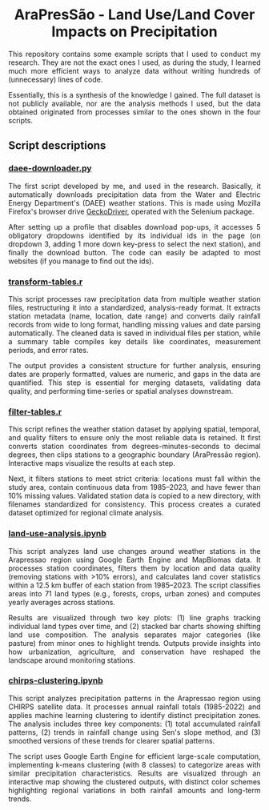 <div align="center">
  
  # AraPresSão - Land Use/Land Cover Impacts on Precipitation
  
</div>

<div align="justify">
This repository contains some example scripts that I used to conduct my research. They are not the exact ones I used, as during the study, I learned much more efficient ways to analyze data without writing hundreds of (unnecessary) lines of code.

Essentially, this is a synthesis of the knowledge I gained. The full dataset is not publicly available, nor are the analysis methods I used, but the data obtained originated from processes similar to the ones shown in the four scripts.
</div>

## Script descriptions

### [daee-downloader.py](https://github.com/fulan-m/arapressao/blob/main/python/daee-downloader.py)
<div align="justify">

The first script developed by me, and used in the research. Basically, it automatically downloads precipitation data from the Water and Electric Energy Department's (DAEE) weather stations. This is made using Mozilla Firefox's browser drive [GeckoDriver](https://github.com/mozilla/geckodriver), operated with the Selenium package.

After setting up a profile that disables download pop-ups, it accesses 5 obligatory dropdowns identified by its individual ids in the page (on dropdown 3, adding 1 more down key-press to select the next station), and finally the download button. The code can easily be adapted to most websites (if you manage to find out the ids).
</div>

### [transform-tables.r](https://github.com/fulan-m/arapressao/blob/main/r/transform-tables.r)
<div align="justify">

This script processes raw precipitation data from multiple weather station files, restructuring it into a standardized, analysis-ready format. It extracts station metadata (name, location, date range) and converts daily rainfall records from wide to long format, handling missing values and date parsing automatically. The cleaned data is saved in individual files per station, while a summary table compiles key details like coordinates, measurement periods, and error rates.

The output provides a consistent structure for further analysis, ensuring dates are properly formatted, values are numeric, and gaps in the data are quantified. This step is essential for merging datasets, validating data quality, and performing time-series or spatial analyses downstream.
</div>

### [filter-tables.r](https://github.com/fulan-m/arapressao/blob/main/r/filter-tables.r)
<div align="justify">

This script refines the weather station dataset by applying spatial, temporal, and quality filters to ensure only the most reliable data is retained. It first converts station coordinates from degrees-minutes-seconds to decimal degrees, then clips stations to a geographic boundary (AraPressão region). Interactive maps visualize the results at each step.

Next, it filters stations to meet strict criteria: locations must fall within the study area, contain continuous data from 1985–2023, and have fewer than 10% missing values. Validated station data is copied to a new directory, with filenames standardized for consistency. This process creates a curated dataset optimized for regional climate analysis.
</div>

### [land-use-analysis.ipynb](https://github.com/fulan-m/arapressao/blob/main/jupyter-notebook/land-use-analysis.ipynb)
<div align="justify">

This script analyzes land use changes around weather stations in the Arapressao region using Google Earth Engine and MapBiomas data. It processes station coordinates, filters them by location and data quality (removing stations with >10% errors), and calculates land cover statistics within a 12.5 km buffer of each station from 1985–2023. The script classifies areas into 71 land types (e.g., forests, crops, urban zones) and computes yearly averages across stations.

Results are visualized through two key plots: (1) line graphs tracking individual land types over time, and (2) stacked bar charts showing shifting land use composition. The analysis separates major categories (like pasture) from minor ones to highlight trends. Outputs provide insights into how urbanization, agriculture, and conservation have reshaped the landscape around monitoring stations.
</div>

### [chirps-clustering.ipynb](https://github.com/fulan-m/arapressao/blob/main/jupyter-notebook/chirps-clustering.ipynb)
<div align="justify">

This script analyzes precipitation patterns in the Arapressao region using CHIRPS satellite data. It processes annual rainfall totals (1985-2022) and applies machine learning clustering to identify distinct precipitation zones. The analysis includes three key components: (1) total accumulated rainfall patterns, (2) trends in rainfall change using Sen's slope method, and (3) smoothed versions of these trends for clearer spatial patterns.

The script uses Google Earth Engine for efficient large-scale computation, implementing k-means clustering (with 8 classes) to categorize areas with similar precipitation characteristics. Results are visualized through an interactive map showing the clustered outputs, with distinct color schemes highlighting regional variations in both rainfall amounts and long-term trends.
</div>
